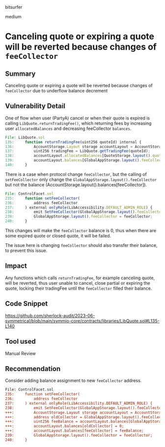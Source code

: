 bitsurfer

medium

# Canceling quote or expiring a quote will be reverted because changes of `feeCollector`

## Summary

Canceling quote or expiring a quote will be reverted because changes of `feeCollector` due to underflow balance decrement 

## Vulnerability Detail

One of flow when user (PartyA) cancel or when their quote is expired is calling `LibQuote.returnTradingFee()`, which returning fees by increasing user `allocatedBalances` and decreasing feeCollector `balances`.

```js
File: LibQuote.sol
135:     function returnTradingFee(uint256 quoteId) internal {
136:         AccountStorage.Layout storage accountLayout = AccountStorage.layout();
137:         uint256 tradingFee = LibQuote.getTradingFee(quoteId);
138:         accountLayout.allocatedBalances[QuoteStorage.layout().quotes[quoteId].partyA] += tradingFee;
139:         accountLayout.balances[GlobalAppStorage.layout().feeCollector] -= tradingFee;
140:     }
```

There is a case when protocol change `feeCollector`, but the calling of `setFeeCollector` only change the `GlobalAppStorage.layout().feeCollector` but not the balance (AccountStorage.layout().balances[feeCollector]).

```js
File: ControlFacet.sol
235:     function setFeeCollector(
236:         address feeCollector
237:     ) external onlyRole(LibAccessibility.DEFAULT_ADMIN_ROLE) {
238:         emit SetFeeCollector(GlobalAppStorage.layout().feeCollector, feeCollector);
239:         GlobalAppStorage.layout().feeCollector = feeCollector;
240:     }
```

This changes will make the `feeCollector` balance is 0, thus when there are some expired quote or closed quote, it will be failed.

The issue here is changing `feeCollector` should also transfer their balance, to prevent this issue.

## Impact

Any functions which calls `returnTradingFee`, for example canceling quote, will be reverted, thus user unable to cancel, close partial or expiring the quote, locking their tradingFee until the `feeCollector` filled their balance.

## Code Snippet

https://github.com/sherlock-audit/2023-06-symmetrical/blob/main/symmio-core/contracts/libraries/LibQuote.sol#L135-L140

## Tool used

Manual Review

## Recommendation

Consider adding balance assignment to new `feeCollector` address.

```diff
File: ControlFacet.sol
235:     function setFeeCollector(
236:         address feeCollector
237:     ) external onlyRole(LibAccessibility.DEFAULT_ADMIN_ROLE) {
238:         emit SetFeeCollector(GlobalAppStorage.layout().feeCollector, feeCollector);
+++:         AccountStorage.Layout storage accountLayout = AccountStorage.layout();
+++:         address oldCollector = GlobalAppStorage.layout().feeCollector;
+++:         uint256 feeBalance = accountLayout.balances[GlobalAppStorage.layout().feeCollector];
+++:         accountLayout.balances[oldCollector] = 0;
+++:         accountLayout.balances[feeCollector] = feeBalance;
239:         GlobalAppStorage.layout().feeCollector = feeCollector;
240:     }
```
